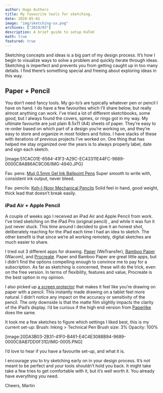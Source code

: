 ```yaml
---
author: Hugo Authors
title: My favourite tools for sketching.
date: 2020-05-01
image: "img/sketching-ux.png"
archives: ["2019/03"]
description: A brief guide to setup KaTeX
math: true
featured: true
---
```


Sketching concepts and ideas is a big part of my design process. It’s how I begin to visualize ways to solve a problem and quickly iterate through ideas. Sketching is imperfect and prevents you from getting caught up in too many details. I find there’s something special and freeing about exploring ideas in this way.

## Paper + Pencil
You don’t need fancy tools. My go-to’s are typically whatever pen or pencil I have on hand. I do have a few favourites which I’ll share below, but really almost anything can work. I’ve tried a lot of different sketchbooks, some good, but I always found the covers, spines, or rings got in my way. My ultimate favourite are just plain 8.5x11 (A4) sheets of paper. They’re easy to re-order based on which part of a design you’re working on, and they’re easy to store and organize in most folders and folios. I have stacks of these with iterations of previous projects I’ve worked on.  One thing that has helped me stay organized over the years is to always properly label, date and sign each sketch. 

[image:51CAC01E-6564-41F3-A29C-EC43311E44FC-9689-0000C8A886AC9C06/IMG-4940.JPG]

Fav. pens: [Muji 0.5mm Gel Ink Ballpoint Pens](https://amzn.to/3aalgOz)
Super smooth to write with, consistent ink output, never bleed. 

Fav. pencils: [Koh-I-Noor Mechanical Pencils](https://amzn.to/3smNax1)
Solid feel in hand, good weight, thick lead that doesn’t break easily. 


### iPad Air + Apple Pencil
A couple of weeks ago I received an iPad Air and Apple Pencil from work. I’ve tried sketching on the iPad Pro (original pencil) , and while it was fun it just never stuck. This time around I decided to give it an honest shot, deliberately reaching for the iPad each time I had an idea to sketch.  The other benefit is that since we’re all working remotely, digital sketches are much easier to share. 

I tried out 3 different apps for drawing. [Paper](https://paper.bywetransfer.com) (WeTransfer), [Bamboo Paper](https://www.wacom.com/en-ca/products/apps-services/bamboo-paper) (Wacom), and [Procreate](https://procreate.art). Paper and Bamboo Paper are great little apps, but I didn’t find the options compelling enough to convince me to pay for a subscription. As far as sketching is concerned, these will do the trick, even on the free version. In terms of flexibility, features and value, Procreate is the best option in my opinion. 

I also picked up [a screen protector](https://amzn.to/3mSOJBJ) that makes it feel like you’re drawing on paper with a pencil. This instantly made drawing on a tablet feel more natural. I didn’t notice any impact on the accuracy or sensitivity of the pencil. The only downside is that the matte film slightly impacts the clarity of the iPad’s display.  I’d be curious if the high end version from [Paperlike](http://paperlike.com) does the same. 

It took me a few sketches to figure which settings I liked best, this is my current set-up: 
Brush: Inking > Technical Pen
Brush size: 3%
Opacity: 100%

[image:20DA3B03-2B31-41F0-B461-E4C4E3088B94-9689-0000C8AB7DD0F31D/IMG-0005.PNG]

I’d love to hear if you have a favourite set-up, and what it is.

I encourage you to try sketching early on in your design process. It’s not meant to be perfect and your tools shouldn’t hold you back. It might take take a few tries to get comfortable with it, but it’s well worth it. You already have everything you need. 

Cheers,
Martin 